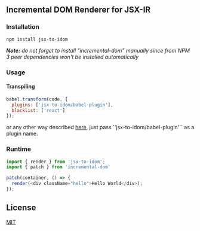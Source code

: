 ## Incremental DOM Renderer for JSX-IR

### Installation

```npm install jsx-to-idom```

_**Note:** do not forget to install "incremental-dom" manually since from NPM 3 peer dependencies won't be installed automatically_

### Usage

#### Transpiling

```js
babel.transform(code, {
  plugins: ['jsx-to-idom/babel-plugin'],
  blacklist: ['react']
});
```
or any other way described [here](http://babeljs.io/docs/advanced/plugins/#usage), just pass `'jsx-to-idom/babel-plugin'`` as a plugin name.

### Runtime

```javascript
import { render } from 'jsx-to-idom';
import { patch } from 'incremental-dom'

patch(container, () => {
  render(<div className="hello">Hello World</div>);
});

```

## License

[MIT](LICENSE.md)